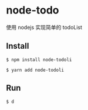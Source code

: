 # node-todo
使用 nodejs 实现简单的 todoList

## Install
```
$ npm install node-todoli
```
```
$ yarn add node-todoli
```
## Run
```
$ d
```
